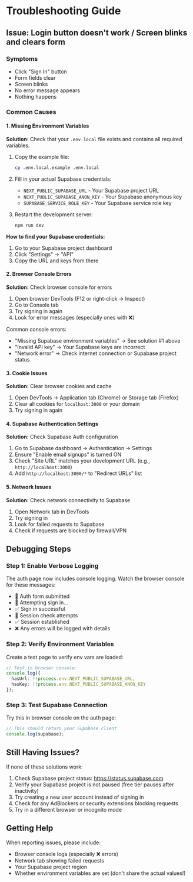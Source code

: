 # Troubleshooting Guide

## Issue: Login button doesn't work / Screen blinks and clears form

### Symptoms
- Click "Sign In" button
- Form fields clear
- Screen blinks
- No error message appears
- Nothing happens

### Common Causes

#### 1. Missing Environment Variables

**Solution:** Check that your `.env.local` file exists and contains all required variables.

1. Copy the example file:
   ```bash
   cp .env.local.example .env.local
   ```

2. Fill in your actual Supabase credentials:
   - `NEXT_PUBLIC_SUPABASE_URL` - Your Supabase project URL
   - `NEXT_PUBLIC_SUPABASE_ANON_KEY` - Your Supabase anonymous key
   - `SUPABASE_SERVICE_ROLE_KEY` - Your Supabase service role key

3. Restart the development server:
   ```bash
   npm run dev
   ```

**How to find your Supabase credentials:**
1. Go to your Supabase project dashboard
2. Click "Settings" → "API"
3. Copy the URL and keys from there

#### 2. Browser Console Errors

**Solution:** Check browser console for errors

1. Open browser DevTools (F12 or right-click → Inspect)
2. Go to Console tab
3. Try signing in again
4. Look for error messages (especially ones with ❌)

Common console errors:
- "Missing Supabase environment variables" → See solution #1 above
- "Invalid API key" → Your Supabase keys are incorrect
- "Network error" → Check internet connection or Supabase project status

#### 3. Cookie Issues

**Solution:** Clear browser cookies and cache

1. Open DevTools → Application tab (Chrome) or Storage tab (Firefox)
2. Clear all cookies for `localhost:3000` or your domain
3. Try signing in again

#### 4. Supabase Authentication Settings

**Solution:** Check Supabase Auth configuration

1. Go to Supabase dashboard → Authentication → Settings
2. Ensure "Enable email signups" is turned ON
3. Check "Site URL" matches your development URL (e.g., `http://localhost:3000`)
4. Add `http://localhost:3000/*` to "Redirect URLs" list

#### 5. Network Issues

**Solution:** Check network connectivity to Supabase

1. Open Network tab in DevTools
2. Try signing in
3. Look for failed requests to Supabase
4. Check if requests are blocked by firewall/VPN

## Debugging Steps

### Step 1: Enable Verbose Logging

The auth page now includes console logging. Watch the browser console for these messages:

- 🔐 Auth form submitted
- 🔑 Attempting sign in...
- ✅ Sign in successful
- 🔄 Session check attempts
- ✅ Session established
- ❌ Any errors will be logged with details

### Step 2: Verify Environment Variables

Create a test page to verify env vars are loaded:

```typescript
// Test in browser console:
console.log({
  hasUrl: !!process.env.NEXT_PUBLIC_SUPABASE_URL,
  hasKey: !!process.env.NEXT_PUBLIC_SUPABASE_ANON_KEY
});
```

### Step 3: Test Supabase Connection

Try this in browser console on the auth page:

```javascript
// This should return your Supabase client
console.log(supabase);
```

## Still Having Issues?

If none of these solutions work:

1. Check Supabase project status: https://status.supabase.com
2. Verify your Supabase project is not paused (free tier pauses after inactivity)
3. Try creating a new user account instead of signing in
4. Check for any AdBlockers or security extensions blocking requests
5. Try in a different browser or incognito mode

## Getting Help

When reporting issues, please include:
- Browser console logs (especially ❌ errors)
- Network tab showing failed requests
- Your Supabase project region
- Whether environment variables are set (don't share the actual values!)

